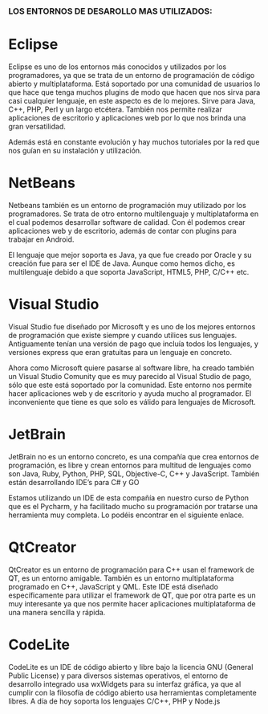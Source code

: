 ### LOS ENTORNOS DE DESAROLLO MAS UTILIZADOS:

# Eclipse
Eclipse es uno de los entornos más conocidos y utilizados por los programadores, ya que se trata de un entorno de programación de código abierto y multiplataforma. Está soportado por una comunidad de usuarios lo que hace que tenga muchos plugins de modo que hacen que nos sirva para casi cualquier lenguaje, en este aspecto es de lo mejores. Sirve para Java, C++, PHP, Perl y un largo etcétera. También nos permite realizar aplicaciones de escritorio y aplicaciones web por lo que nos brinda una gran versatilidad.

Además está en constante evolución y hay muchos tutoriales por la red que nos guían en su instalación y utilización.


 # NetBeans
Netbeans también es un entorno de programación muy utilizado por los programadores. Se trata de otro entorno multilenguaje y multiplataforma en el cual podemos desarrollar software de calidad. Con él podemos crear aplicaciones web y de escritorio, además de contar con plugins para trabajar en Android.

El lenguaje que mejor soporta es Java, ya que fue creado por Oracle y su creación fue para ser el IDE de Java. Aunque como hemos dicho, es multilenguaje debido a que soporta JavaScript, HTML5, PHP, C/C++ etc.


 # Visual Studio
Visual Studio fue diseñado por Microsoft y es uno de los mejores entornos de programación que existe siempre y cuando utilices sus lenguajes. Antiguamente tenían una versión de pago que incluía todos los lenguajes, y versiones express que eran gratuitas para un lenguaje en concreto.

Ahora como Microsoft quiere pasarse al software libre, ha creado también un Visual Studio Comunity que es muy parecido al Visual Studio de pago, sólo que este está soportado por la comunidad. Este entorno nos permite hacer aplicaciones web y de escritorio y ayuda mucho al programador. El inconveniente que tiene es que solo es válido para lenguajes de Microsoft.


# JetBrain
JetBrain no es un entorno concreto, es una compañía que crea entornos de programación, es libre y crean entornos para multitud de lenguajes como son Java, Ruby, Python, PHP, SQL, Objective-C, C++ y JavaScript. También están desarrollando IDE’s para C# y GO

Estamos utilizando un IDE de esta compañía en nuestro curso de Python que es el Pycharm, y ha facilitado mucho su programación por tratarse una herramienta muy completa. Lo podéis encontrar en el siguiente enlace.


# QtCreator
QtCreator es un entorno de programación para C++ usan el framework de QT, es un entorno amigable. También es un entorno multiplataforma programado en C++, JavaScript y QML. Este IDE está diseñado específicamente para utilizar el framework de QT, que por otra parte es un muy interesante ya que nos permite hacer aplicaciones multiplataforma de una manera sencilla y rápida.


# CodeLite
CodeLite es un IDE de código abierto y libre bajo la licencia GNU (General Public License) y para diversos sistemas operativos, el entorno de desarrollo integrado usa wxWidgets para su interfaz gráfica, ya que al cumplir con la filosofía de código abierto usa herramientas completamente libres. A día de hoy soporta los lenguajes C/C++, PHP y Node.js







